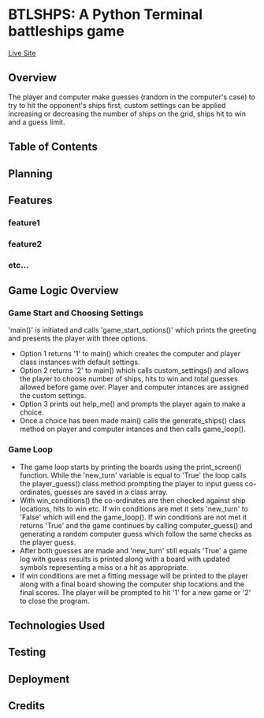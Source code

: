 # BTLSHPS: A Python Terminal battleships game

[Live Site](https://btlshps.herokuapp.com/)

## Overview

The player and computer make guesses (random in the computer's case) to try to hit the opponent's ships first, custom settings can be applied increasing or decreasing the number of ships on the grid, ships hit to win and a guess limit.

## Table of Contents

## Planning

## Features

### feature1
### feature2
### etc...

## Game Logic Overview
### Game Start and Choosing Settings
'main()' is initiated and calls 'game_start_options()' which prints the greeting and presents the player with three options.  
 - Option 1 returns '1' to main() which creates the computer and player class instances with default settings.  
  - Option 2 returns '2' to main() which calls custom_settings() and allows the player to choose number of ships, hits to win and total guesses allowed before game over. Player and computer intances are assigned the custom settings.
  - Option 3 prints out help_me() and prompts the player again to make a choice.
  - Once a choice has been made main() calls the generate_ships() class method on player and computer intances and then calls game_loop().

### Game Loop
 - The game loop starts by printing the boards using the print_screen() function. While the 'new_turn' variable is equal to 'True' the loop calls the player_guess() class method prompting the player to input guess co-ordinates, guesses are saved in a class array.  
 - With win_conditions() the co-ordinates are then checked against ship locations, hits to win etc.  If win conditions are met it sets 'new_turn' to 'False' which will end the game_loop().  If win conditions are not met it returns 'True' and the game continues by calling computer_guess() and generating a random computer guess which follow the same checks as the player guess.
 - After both guesses are made and 'new_turn' still equals 'True' a game log with guess results is printed along with a board with updated symbols representing a miss or a hit as appropriate.
 - If win conditions are met a fitting message will be printed to the player along with a final board showing the computer ship locations and the final scores.  The player will be prompted to hit '1' for a new game or '2' to close the program.


## Technologies Used

## Testing

## Deployment

## Credits